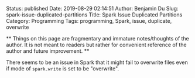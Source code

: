Status: published
Date: 2019-08-29 02:14:51
Author: Benjamin Du
Slug: spark-issue-duplicated-partitions
Title: Spark Issue Duplicated Partitions
Category: Programming
Tags: programming, Spark, issue, duplicate, overwrite

**
Things on this page are fragmentary and immature notes/thoughts of the author.
It is not meant to readers but rather for convenient reference of the author and future improvement.
**

There seems to be an issue in Spark that it might fail to overwrite files even if mode of `spark.write` is set to be "overwrite".
